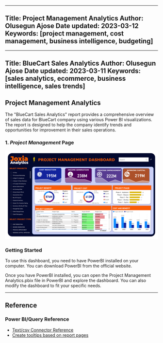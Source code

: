 
---
Title: Project Management Analytics
Author: Olusegun Ajose
Date updated: 2023-03-12
Keywords: [project management, cost management, business intelligence, budgeting]
---

---
Title: BlueCart Sales Analytics
Author: Olusegun Ajose
Date updated: 2023-03-11
Keywords: [sales analytics, ecommerce, business intelligence, sales trends]
---


## Project Management Analytics

The "BlueCart Sales Analytics" report provides a comprehensive overview of sales data for BlueCart company using various Power BI visualizations. The report is designed to help the company identify trends and opportunities for improvement in their sales operations.

### 1. *Project Management* Page
![Project Management Analytics](https://raw.githubusercontent.com/ajosegun/PowerBI/main/Project%20Management%20Analytics/Project%20Management%20Analytics.png)

### Getting Started
To use this dashboard, you need to have PowerBI installed on your computer. You can download PowerBI from the official website.

Once you have PowerBI installed, you can open the Project Management Analytics.pbix file in PowerBI and explore the dashboard. You can also modify the dashboard to fit your specific needs.

----------

## Reference

### Power BI/Query Reference

- [Text/csv Connector Reference](https://learn.microsoft.com/en-us/power-query/connectors/text-csv)
- [Create tooltips based on report pages](https://learn.microsoft.com/en-us/power-bi/create-reports/desktop-tooltips?tabs=powerbi-desktop)
